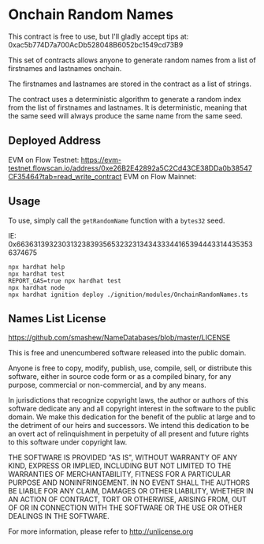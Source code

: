 # Onchain Random Names

This contract is free to use, but I'll gladly accept tips at: 0xac5b774D7a700AcDb528048B6052bc1549cd73B9

This set of contracts allows anyone to generate random names from a list of firstnames and lastnames onchain.

The firstnames and lastnames are stored in the contract as a list of strings.

The contract uses a deterministic algorithm to generate a random index from the list of firstnames and lastnames. It is deterministic, meaning that the same seed will always produce the same name from the same seed.

## Deployed Address

EVM on Flow Testnet: https://evm-testnet.flowscan.io/address/0xe26B2E42892a5C2Cd43CE38DDa0b38547CF35464?tab=read_write_contract
EVM on Flow Mainnet:

## Usage

To use, simply call the `getRandomName` function with a `bytes32` seed.

IE: 0x6636313932303132383935653232313434333441653944433144353536374675

```shell
npx hardhat help
npx hardhat test
REPORT_GAS=true npx hardhat test
npx hardhat node
npx hardhat ignition deploy ./ignition/modules/OnchainRandomNames.ts
```

## Names List License

https://github.com/smashew/NameDatabases/blob/master/LICENSE

This is free and unencumbered software released into the public domain.

Anyone is free to copy, modify, publish, use, compile, sell, or
distribute this software, either in source code form or as a compiled
binary, for any purpose, commercial or non-commercial, and by any
means.

In jurisdictions that recognize copyright laws, the author or authors
of this software dedicate any and all copyright interest in the
software to the public domain. We make this dedication for the benefit
of the public at large and to the detriment of our heirs and
successors. We intend this dedication to be an overt act of
relinquishment in perpetuity of all present and future rights to this
software under copyright law.

THE SOFTWARE IS PROVIDED "AS IS", WITHOUT WARRANTY OF ANY KIND,
EXPRESS OR IMPLIED, INCLUDING BUT NOT LIMITED TO THE WARRANTIES OF
MERCHANTABILITY, FITNESS FOR A PARTICULAR PURPOSE AND NONINFRINGEMENT.
IN NO EVENT SHALL THE AUTHORS BE LIABLE FOR ANY CLAIM, DAMAGES OR
OTHER LIABILITY, WHETHER IN AN ACTION OF CONTRACT, TORT OR OTHERWISE,
ARISING FROM, OUT OF OR IN CONNECTION WITH THE SOFTWARE OR THE USE OR
OTHER DEALINGS IN THE SOFTWARE.

For more information, please refer to <http://unlicense.org>
